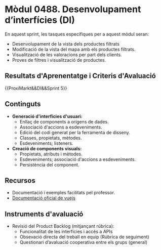 # **Mòdul 0488**. Desenvolupament d’interfícies (DI)

En aquest sprint, les tasques específiques per a aquest mòdul seran:

* Desenvolupament de la vista dels productes filtrats
* Modificació de la vista del mapa amb els productes filtrats.
* Visualització de les valoracions per part dels clients.
* Proves de filtres i visualització de productes.

## Resultats d'Aprenentatge i Criteris d'Avaluació

{{ProxiMarkt&&DI&&Sprint 5}}


## Continguts

* **Generació d'interfícies d'usuari:**
    * Enllaç de components a orígens de dades.
    * Associació d'accions a esdeveniments.
    * Edició del codi generat per la ferramenta de disseny.
    * Classes, propietats, mètodes.
    * Esdeveniments; listeners.
* **Creació de components visuals:**
    * Propietats, atributs i mètodes.
    * Esdeveniments; associació d'accions a esdeveniments.
    * Persistència del component.

## Recursos

* Documentació i exemples facilitats pel professor.
* [Documentació oficial de vuejs](https://vuejs.org/guide/introduction.html)

## Instruments d'avaluació

* Revisió del Product Backlog (mitjançant rúbrica):  
    * Funcionalitat de les interfícies i accés a APIs
    * Obsevació directa del treball en equip (Rúbrica de seguiment)
    * Questionari d’avaluació cooperativa entre els grups (general)


